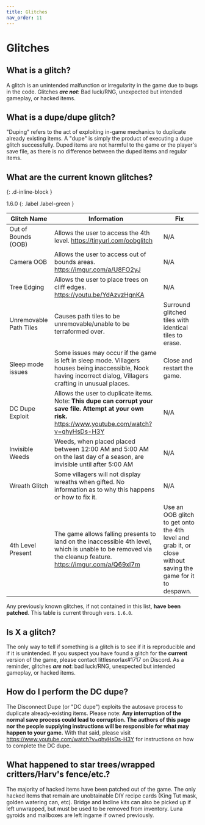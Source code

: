 ```yaml
---
title: Glitches
nav_order: 11
---
```


# Glitches 
## What is a glitch?
A glitch is an unintended malfunction or irregularity in the game due to bugs in the code. Glitches ***are not***: Bad luck/RNG, unexpected but intended gameplay, or hacked items.

## What is a dupe/dupe glitch?
"Duping" refers to the act of exploiting in-game mechanics to duplicate already existing items. A "dupe" is simply the product of executing a dupe glitch successfully. Duped items are not harmful to the game or the player's save file, as there is no difference between the duped items and regular items.

## What are the current known glitches?
{: .d-inline-block }

1.6.0
{: .label .label-green }

| Glitch Name            | Information                                                                                                                                                        | Fix                                                                                                          |
|------------------------|--------------------------------------------------------------------------------------------------------------------------------------------------------------------|--------------------------------------------------------------------------------------------------------------|
| Out of Bounds (OOB)    | Allows the user to access the 4th level. https://tinyurl.com/oobglitch                                                                                             | N/A                                                                                                          |
| Camera OOB             | Allows the user to access out of bounds areas. https://imgur.com/a/U8FO2yJ                                                                                         | N/A                                                                                                          |
| Tree Edging            | Allows the user to place trees on cliff edges. https://youtu.be/YdAzvzHgnKA                                                                                        | N/A                                                                                                          |
| Unremovable Path Tiles | Causes path tiles to be unremovable/unable to be terraformed over.                                                                                                 | Surround glitched tiles with identical tiles to erase.                                                       |
| Sleep mode issues      | Some issues may occur if the game is left in sleep mode. Villagers houses being inaccessible, Nook having incorrect dialog, Villagers  crafting in unusual places. | Close and restart the game.                                                                                  |
| DC Dupe Exploit        | Allows the user to duplicate items. Note: **This dupe can corrupt your save file. Attempt at your own risk.** https://www.youtube.com/watch?v=qhyHsDs-H3Y          | N/A                                                                                                          |
| Invisible Weeds        | Weeds, when placed placed between 12:00 AM and 5:00 AM on the last day of a season, are invisible until after 5:00 AM                                              | N/A                                                                                                          |
| Wreath Glitch          | Some villagers will not display wreaths when gifted. No information as to why this happens or how to fix it.                                                       | N/A                                                                                                          |
| 4th Level Present      | The game allows falling presents to land on the inaccessible 4th level, which is unable to be removed via the cleanup feature. https://imgur.com/a/Q69xl7m         | Use an OOB glitch to get onto the 4th level and grab it, or close without saving the game for it to despawn. |

Any previously known glitches, if not contained in this list, **have been patched**. This table is current through vers. `1.6.0`.

## Is X a glitch?
The only way to tell if something is a glitch is to see if it is reproducible and if it is unintended. If you suspect you have found a glitch for the **current** version of the game, please contact littlesnorlax#1717 on Discord. As a reminder, glitches ***are not***: bad luck/RNG, unexpected but intended gameplay, or hacked items.

## How do I perform the DC dupe? 
The Disconnect Dupe (or "DC dupe") exploits the autosave process to duplicate already-existing items. Please note: **Any interruption of the normal save process could lead to corruption. The authors of this page nor the people supplying instructions will be responsible for what may happen to your game.** With that said, please visit <https://www.youtube.com/watch?v=qhyHsDs-H3Y> for instructions on how to complete the DC dupe.

## What happened to star trees/wrapped critters/Harv's fence/etc.?
The majority of hacked items have been patched out of the game. The only hacked items that remain are unobtainable DIY recipe cards (King Tut mask, golden watering can, etc). Bridge and Incline kits can also be picked up if left unwrapped, but must be used to be removed from inventory. Luna gyroids and mailboxes are left ingame if owned previously.  
